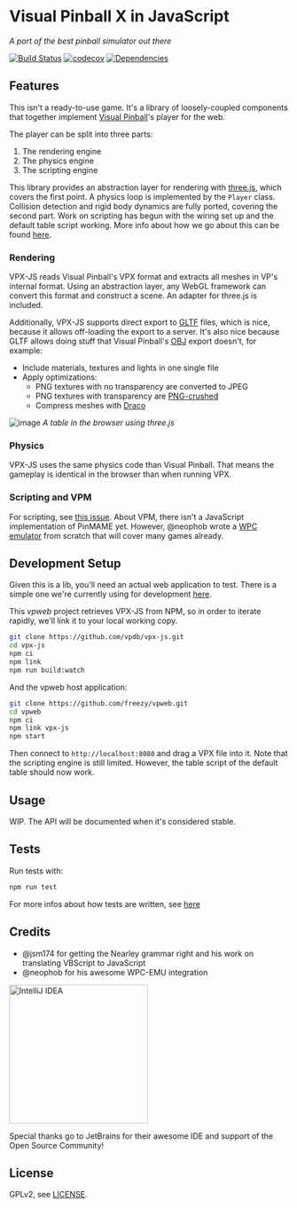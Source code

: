 # Visual Pinball X in JavaScript

*A port of the best pinball simulator out there*

[![Build Status][travis-image]][travis-url]
[![codecov](https://codecov.io/gh/vpdb/vpx-js/branch/master/graph/badge.svg)](https://codecov.io/gh/vpdb/vpx-js)
[![Dependencies][dependencies-image]][dependencies-url]

## Features

This isn't a ready-to-use game. It's a library of loosely-coupled components that
together implement [Visual Pinball](https://sourceforge.net/projects/vpinball/)'s 
player for the web.

The player can be split into three parts:

1. The rendering engine
2. The physics engine
3. The scripting engine
    
This library provides an abstraction layer for rendering with [three.js](https://threejs.org/),
which covers the first point. A physics loop is implemented by the `Player`
class. Collision detection and rigid body dynamics are fully ported, covering the 
second part. Work on scripting has begun with the wiring set up and the default
table script working. More info about how we go about this can be found 
[here](https://github.com/freezy/vpweb/issues/1).  
    
### Rendering 

VPX-JS reads Visual Pinball's VPX format and extracts all meshes in VP's internal
format. Using an abstraction layer, any WebGL framework can convert this format
and construct a scene. An adapter for three.js is included.

Additionally, VPX-JS supports direct export to [GLTF](https://www.khronos.org/gltf/)
files, which is nice, because it allows off-loading the export to a server. It's
also nice because GLTF allows doing stuff that Visual Pinball's [OBJ](https://en.wikipedia.org/wiki/Wavefront_.obj_file)
export doesn't, for example:

- Include materials, textures and lights in one single file
- Apply optimizations:
   - PNG textures with no transparency are converted to JPEG
   - PNG textures with transparency are [PNG-crushed](https://en.wikipedia.org/wiki/Pngcrush)
   - Compress meshes with [Draco](https://google.github.io/draco/)

![image](https://user-images.githubusercontent.com/70426/56841267-0419fc00-688d-11e9-9996-6d84070da392.png)
*A table in the browser using three.js*

### Physics

VPX-JS uses the same physics code than Visual Pinball. That means the gameplay
is identical in the browser than when running VPX. 

### Scripting and VPM

For scripting, see [this issue](https://github.com/freezy/vpweb/issues/1). About
VPM, there isn't a JavaScript implementation of PinMAME yet. However, @neophob
wrote a [WPC emulator](https://github.com/neophob/wpc-emu) from scratch that will
cover many games already. 

## Development Setup

Given this is a lib, you'll need an actual web application to test. There is a 
simple one we're currently using for development [here](https://github.com/freezy/vpweb).

This *vpweb* project retrieves VPX-JS from NPM, so in order to iterate rapidly,
we'll link it to your local working copy.

```bash
git clone https://github.com/vpdb/vpx-js.git
cd vpx-js
npm ci
npm link
npm run build:watch
```

And the vpweb host application:

```bash
git clone https://github.com/freezy/vpweb.git
cd vpweb
npm ci
npm link vpx-js
npm start
```

Then connect to `http://localhost:8080` and drag a VPX file into it. Note that 
the scripting engine is still limited. However, the table script of the default
table should now work.

## Usage

WIP. The API will be documented when it's considered stable.

## Tests

Run tests with:

```bash
npm run test
```

For more infos about how tests are written, see [here](https://github.com/vpdb/vpx-js/tree/master/test#readme)

## Credits

* @jsm174 for getting the Nearley grammar right and his work on translating VBScript to JavaScript
* @neophob for his awesome WPC-EMU integration

<a title="IntelliJ IDEA" href="https://www.jetbrains.com/idea/"><img src="https://raw.githubusercontent.com/vpdb/server/master/assets/intellij-logo-text.svg?sanitize=true" alt="IntelliJ IDEA" width="250"></a>

Special thanks go to JetBrains for their awesome IDE and support of the Open Source Community!

## License

GPLv2, see [LICENSE](LICENSE).

[travis-image]: https://img.shields.io/travis/vpdb/vpx-js.svg?style=flat-square
[travis-url]: https://travis-ci.org/vpdb/vpx-js
[dependencies-image]: https://david-dm.org/vpdb/vpx-js.svg?style=flat-square
[dependencies-url]: https://david-dm.org/vpdb/vpx-js
